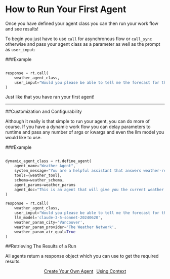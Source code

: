 # How to Run Your First Agent

Once you have defined your agent class you can then run your work flow and see results!

To begin you just have to use `call` for asynchronous flow or `call_sync` otherwise and pass your agent class as a parameter as well as the prompt as `user_input`:


###Example
```python

response = rt.call(
    weather_agent_class,
    user_input="Would you please be able to tell me the forecast for the next week?"
)
```

Just like that you have ran your first agent!

---

##Customization and Configurability

Although it really is that simple to run your agent, you can do more of course. If you have a dynamic work flow you can delay parameters to runtime and pass any number of args or kwargs and even the llm model you would like to use.


###Example
```python

dynamic_agent_class = rt.define_agent(
    agent_name="Weather Agent",
    system_message="You are a helpful assistant that answers weather-related questions. You have access to weather_tool which you should always consult when answering a question.",
    tools={weather_tool},
    schema=weather_schema,
    agent_params=weather_params
    agent_doc="This is an agent that will give you the current weather and answer weather related questions you have"    
)

response = rt.call(
    weather_agent_class,
    user_input="Would you please be able to tell me the forecast for the next week?",
    llm_model='claude-3-5-sonnet-20240620',
    weather_param_city='Vancouver',
    weather_param_provider='The Weather Network',
    weather_param_air_qual=True
)
```

##Retrieving The Results of a Run

All agents return a response object which you can use to get the required results.


<p style="text-align:center;">
  <a href="../tools_mcp/create_your_own" class="md-button" style="margin:3px">Create Your Own Agent</a>
  <a href="../advanced_usage/context" class="md-button" style="margin:3px">Using Context</a>
</p>
